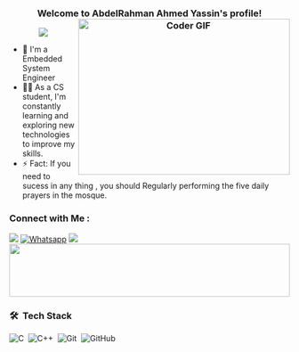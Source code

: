 <h3 align="center">
  Welcome to AbdelRahman Ahmed Yassin's profile!
  <img align="right" src="https://media.giphy.com/media/SWoSkN6DxTszqIKEqv/giphy.gif" alt="Coder GIF" width="380" height="280">
</h3>

<!-- Typing SVG by DenverCoder1 - https://github.com/DenverCoder1/readme-typing-svg -->
<p align="center">
  <a href="https://github.com/DenverCoder1/readme-typing-svg"><img src="https://readme-typing-svg.herokuapp.com/?lines=Embedded%20System%20Engineer;Always%20learning%20new%20things&font=Fira%20Code&center=true&width=440&height=45&color=f75c7e&vCenter=true&size=22"></a>
</p> 

- 🏢 I'm a Embedded System Engineer 
- 👨‍💻 As a CS student, I'm constantly learning and exploring new technologies to improve my skills.
- ⚡ Fact: If you need to sucess in any thing , you should Regularly performing the five daily prayers in the mosque.



### Connect with Me :
<a href="https://www.linkedin.com/in/abdelrahman-yassin-1ba916255/" target="_blank"><img src="https://img.shields.io/badge/-LinkedIn-0077B5?style=for-the-badge&logo=Linkedin&logoColor=white"/></a>
[![Whatsapp](https://img.shields.io/badge/-Whatsapp-075e54?style=for-the-badge&logo=Whatsapp&logoColor=white)](https://api.whatsapp.com/send/?phone=01099562215)
<a href="mailto:abdelrahman.ahmed.yassin03@gmail.com"><img  src="https://img.shields.io/badge/Gmail-D14836?style=for-the-badge&logo=gmail&logoColor=white"></a> 
 <img src="https://github.com/Govindv7555/Govindv7555/blob/main/49e76e0596857673c5c80c85b84394c1.gif" width=100% height=95px>

### 🛠 &nbsp;Tech Stack
![C](https://img.shields.io/badge/-C-05122A?style=flat&logo=C)&nbsp;
![C++](https://img.shields.io/badge/-C++-blue?logo=cplusplus)&nbsp;
![Git](https://img.shields.io/badge/-Git-05122A?style=flat&logo=git)&nbsp;
![GitHub](https://img.shields.io/badge/-GitHub-05122A?style=flat&logo=github)&nbsp;
